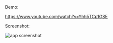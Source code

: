Demo:

https://www.youtube.com/watch?v=Yhh5TCp1GSE

Screenshot:

![app screenshot]([https://i.imgur.com/y8rZwz2.png])
